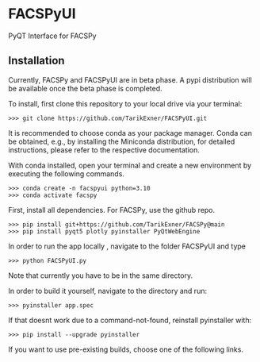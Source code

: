 # FACSPyUI
PyQT Interface for FACSPy

## Installation
Currently, FACSPy and FACSPyUI are in beta phase. A pypi distribution will be available once the beta phase is completed.

To install, first clone this repository to your local drive via your terminal:

```shell
>>> git clone https://github.com/TarikExner/FACSPyUI.git
```

It is recommended to choose conda as your package manager. Conda can be obtained, e.g., by installing the Miniconda distribution, for detailed instructions, please refer to the respective documentation.

With conda installed, open your terminal and create a new environment by executing the following commands.
```shell
>>> conda create -n facspyui python=3.10
>>> conda activate facspy
```

First, install all dependencies. For FACSPy, use the github repo.
```shell
>>> pip install git+https://github.com/TarikExner/FACSPy@main
>>> pip install pyqt5 plotly pyinstaller PyQtWebEngine
```

In order to run the app locally , navigate to the folder FACSPyUI and type
```shell
>>> python FACSPyUI.py
```
Note that currently you have to be in the same directory.


In order to build it yourself, navigate to the directory and run:
```shell
>>> pyinstaller app.spec
```

If that doesnt work due to a command-not-found, reinstall pyinstaller with:
```shell
>>> pip install --upgrade pyinstaller
```

If you want to use pre-existing builds, choose one of the following links.

